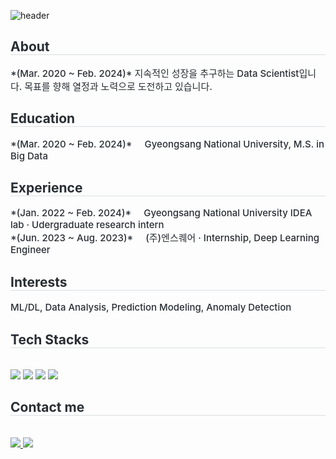 ![header](https://capsule-render.vercel.app/api?type=venom&color=auto&height=250&section=header&text=Sohyun's%20GitHub&fontSize=70&animation=scaleIn)

<div align= "center">
    </div>
    <div style="text-align: left;"> 
    <h2 style="border-bottom: 1px solid #d8dee4; color: #282d33;"> About </h2>  
    <div style="font-weight: 500; font-size: 15px; text-align: left; color: #282d33;"> *(Mar. 2020 ~ Feb. 2024)* 지속적인 성장을 추구하는 Data Scientist입니다. 목표를 향해 열정과 노력으로 도전하고 있습니다. </div> 
    </div>
    <div style="text-align: left;"> 
    <h2 style="border-bottom: 1px solid #d8dee4; color: #282d33;"> Education </h2>  
    <div style="font-weight: 500; font-size: 15px; text-align: left; color: #282d33;"> *(Mar. 2020 ~ Feb. 2024)*&nbsp;&nbsp;&nbsp;&nbsp;&nbsp;Gyeongsang National University, M.S. in Big Data </div> 
    </div>
    </div>
    <div style="text-align: left;"> 
    <h2 style="border-bottom: 1px solid #d8dee4; color: #282d33;"> Experience </h2>  
    <div style="font-weight: 500; font-size: 15px; text-align: left; color: #282d33;"> *(Jan. 2022 ~ Feb. 2024)*&nbsp;&nbsp;&nbsp;&nbsp;&nbsp;Gyeongsang National University IDEA lab · Udergraduate research intern </div>     
    <div style="font-weight: 500; font-size: 15px; text-align: left; color: #282d33;"> *(Jun. 2023 ~ Aug. 2023)*&nbsp;&nbsp;&nbsp;&nbsp;&nbsp;(주)엔스퀘어 · Internship, Deep Learning Engineer </div> 
    </div>
    </div>
    <div style="text-align: left;"> 
    <h2 style="border-bottom: 1px solid #d8dee4; color: #282d33;"> Interests </h2>  
    <div style="font-weight: 500; font-size: 15px; text-align: left; color: #282d33;"> ML/DL, Data Analysis, Prediction Modeling, Anomaly Detection  </div> 
    </div>
    <div style="text-align: left;">
    <h2 style="border-bottom: 1px solid #d8dee4; color: #282d33;"> Tech Stacks </h2> <br> 
    <div style="margin: ; text-align: left;" "text-align: left;"> <img src="https://img.shields.io/badge/Python-3776AB?style=flat-square&logo=Python&logoColor=white">
          <img src="https://img.shields.io/badge/C-A8B9CC?style=flat-square&logo=C&logoColor=white">
          <img src="https://img.shields.io/badge/Tensorflow-FF6F00?style=flat-square&logo=Tensorflow&logoColor=white">
          <img src="https://img.shields.io/badge/PyTorch-EE4C2C?style=flat-square&logo=PyTorch&logoColor=white">
          </div>
    </div>
    <div style="text-align: left;">
    <h2 style="border-bottom: 1px solid #d8dee4; color: #282d33;"> Contact me </h2> <br> 
    <div style="text-align: left;"> <a href=https://solearn.tistory.com/> <img src="https://img.shields.io/badge/Tistory-000000?style=flat-square&logo=Tistory&logoColor=white&link=https://solearn.tistory.com/"> </a>
         <a href=https://velog.io/@solearn/GitHub-%EA%BE%B8%EB%AF%B8%EA%B8%B0> <img src="https://img.shields.io/badge/Velog-20C997?style=flat-square&logo=Velog&logoColor=white&link=https://velog.io/@solearn/GitHub-%EA%BE%B8%EB%AF%B8%EA%B8%B0"> </a>
          </div>  <br> 
    <div style="text-align: left;">  </div> 
    </div>
    
